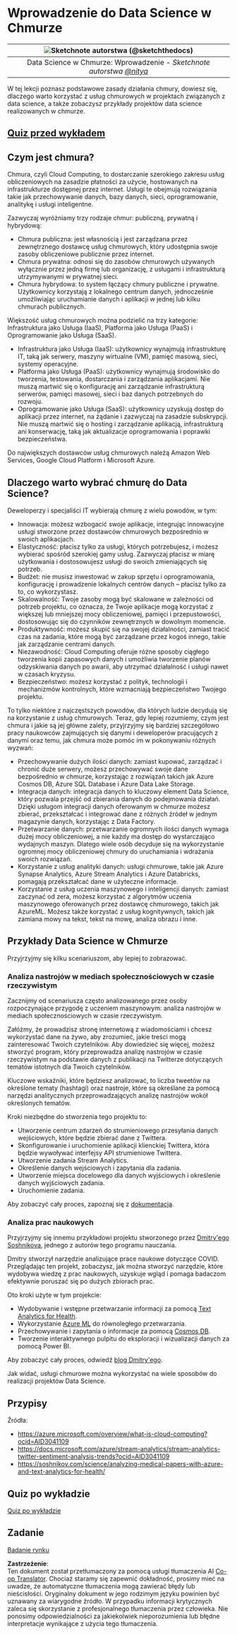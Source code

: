 <!--
CO_OP_TRANSLATOR_METADATA:
{
  "original_hash": "408c55cab2880daa4e78616308bd5db7",
  "translation_date": "2025-08-24T00:29:57+00:00",
  "source_file": "5-Data-Science-In-Cloud/17-Introduction/README.md",
  "language_code": "pl"
}
-->
# Wprowadzenie do Data Science w Chmurze

|![ Sketchnote autorstwa [(@sketchthedocs)](https://sketchthedocs.dev) ](../../sketchnotes/17-DataScience-Cloud.png)|
|:---:|
| Data Science w Chmurze: Wprowadzenie - _Sketchnote autorstwa [@nitya](https://twitter.com/nitya)_ |

W tej lekcji poznasz podstawowe zasady działania chmury, dowiesz się, dlaczego warto korzystać z usług chmurowych w projektach związanych z data science, a także zobaczysz przykłady projektów data science realizowanych w chmurze.

## [Quiz przed wykładem](https://purple-hill-04aebfb03.1.azurestaticapps.net/quiz/32)

## Czym jest chmura?

Chmura, czyli Cloud Computing, to dostarczanie szerokiego zakresu usług obliczeniowych na zasadzie płatności za użycie, hostowanych na infrastrukturze dostępnej przez internet. Usługi te obejmują rozwiązania takie jak przechowywanie danych, bazy danych, sieci, oprogramowanie, analitykę i usługi inteligentne.

Zazwyczaj wyróżniamy trzy rodzaje chmur: publiczną, prywatną i hybrydową:

* Chmura publiczna: jest własnością i jest zarządzana przez zewnętrznego dostawcę usług chmurowych, który udostępnia swoje zasoby obliczeniowe publicznie przez internet.
* Chmura prywatna: odnosi się do zasobów chmurowych używanych wyłącznie przez jedną firmę lub organizację, z usługami i infrastrukturą utrzymywanymi w prywatnej sieci.
* Chmura hybrydowa: to system łączący chmury publiczne i prywatne. Użytkownicy korzystają z lokalnego centrum danych, jednocześnie umożliwiając uruchamianie danych i aplikacji w jednej lub kilku chmurach publicznych.

Większość usług chmurowych można podzielić na trzy kategorie: Infrastruktura jako Usługa (IaaS), Platforma jako Usługa (PaaS) i Oprogramowanie jako Usługa (SaaS).

* Infrastruktura jako Usługa (IaaS): użytkownicy wynajmują infrastrukturę IT, taką jak serwery, maszyny wirtualne (VM), pamięć masową, sieci, systemy operacyjne.
* Platforma jako Usługa (PaaS): użytkownicy wynajmują środowisko do tworzenia, testowania, dostarczania i zarządzania aplikacjami. Nie muszą martwić się o konfigurację ani zarządzanie infrastrukturą serwerów, pamięci masowej, sieci i baz danych potrzebnych do rozwoju.
* Oprogramowanie jako Usługa (SaaS): użytkownicy uzyskują dostęp do aplikacji przez internet, na żądanie i zazwyczaj na zasadzie subskrypcji. Nie muszą martwić się o hosting i zarządzanie aplikacją, infrastrukturą ani konserwację, taką jak aktualizacje oprogramowania i poprawki bezpieczeństwa.

Do największych dostawców usług chmurowych należą Amazon Web Services, Google Cloud Platform i Microsoft Azure.

## Dlaczego warto wybrać chmurę do Data Science?

Deweloperzy i specjaliści IT wybierają chmurę z wielu powodów, w tym:

* Innowacja: możesz wzbogacić swoje aplikacje, integrując innowacyjne usługi stworzone przez dostawców chmurowych bezpośrednio w swoich aplikacjach.
* Elastyczność: płacisz tylko za usługi, których potrzebujesz, i możesz wybierać spośród szerokiej gamy usług. Zazwyczaj płacisz w miarę użytkowania i dostosowujesz usługi do swoich zmieniających się potrzeb.
* Budżet: nie musisz inwestować w zakup sprzętu i oprogramowania, konfigurację i prowadzenie lokalnych centrów danych – płacisz tylko za to, co wykorzystasz.
* Skalowalność: Twoje zasoby mogą być skalowane w zależności od potrzeb projektu, co oznacza, że Twoje aplikacje mogą korzystać z większej lub mniejszej mocy obliczeniowej, pamięci i przepustowości, dostosowując się do czynników zewnętrznych w dowolnym momencie.
* Produktywność: możesz skupić się na swojej działalności, zamiast tracić czas na zadania, które mogą być zarządzane przez kogoś innego, takie jak zarządzanie centrami danych.
* Niezawodność: Cloud Computing oferuje różne sposoby ciągłego tworzenia kopii zapasowych danych i umożliwia tworzenie planów odzyskiwania danych po awarii, aby utrzymać działalność i usługi nawet w czasach kryzysu.
* Bezpieczeństwo: możesz korzystać z polityk, technologii i mechanizmów kontrolnych, które wzmacniają bezpieczeństwo Twojego projektu.

To tylko niektóre z najczęstszych powodów, dla których ludzie decydują się na korzystanie z usług chmurowych. Teraz, gdy lepiej rozumiemy, czym jest chmura i jakie są jej główne zalety, przyjrzyjmy się bardziej szczegółowo pracy naukowców zajmujących się danymi i deweloperów pracujących z danymi oraz temu, jak chmura może pomóc im w pokonywaniu różnych wyzwań:

* Przechowywanie dużych ilości danych: zamiast kupować, zarządzać i chronić duże serwery, możesz przechowywać swoje dane bezpośrednio w chmurze, korzystając z rozwiązań takich jak Azure Cosmos DB, Azure SQL Database i Azure Data Lake Storage.
* Integracja danych: integracja danych to kluczowy element Data Science, który pozwala przejść od zbierania danych do podejmowania działań. Dzięki usługom integracji danych oferowanym w chmurze możesz zbierać, przekształcać i integrować dane z różnych źródeł w jednym magazynie danych, korzystając z Data Factory.
* Przetwarzanie danych: przetwarzanie ogromnych ilości danych wymaga dużej mocy obliczeniowej, a nie każdy ma dostęp do wystarczająco wydajnych maszyn. Dlatego wiele osób decyduje się na wykorzystanie ogromnej mocy obliczeniowej chmury do uruchamiania i wdrażania swoich rozwiązań.
* Korzystanie z usług analityki danych: usługi chmurowe, takie jak Azure Synapse Analytics, Azure Stream Analytics i Azure Databricks, pomagają przekształcać dane w użyteczne informacje.
* Korzystanie z usług uczenia maszynowego i inteligencji danych: zamiast zaczynać od zera, możesz korzystać z algorytmów uczenia maszynowego oferowanych przez dostawcę chmurowego, takich jak AzureML. Możesz także korzystać z usług kognitywnych, takich jak zamiana mowy na tekst, tekst na mowę, analiza obrazu i inne.

## Przykłady Data Science w Chmurze

Przyjrzyjmy się kilku scenariuszom, aby lepiej to zobrazować.

### Analiza nastrojów w mediach społecznościowych w czasie rzeczywistym

Zacznijmy od scenariusza często analizowanego przez osoby rozpoczynające przygodę z uczeniem maszynowym: analiza nastrojów w mediach społecznościowych w czasie rzeczywistym.

Załóżmy, że prowadzisz stronę internetową z wiadomościami i chcesz wykorzystać dane na żywo, aby zrozumieć, jakie treści mogą zainteresować Twoich czytelników. Aby dowiedzieć się więcej, możesz stworzyć program, który przeprowadza analizę nastrojów w czasie rzeczywistym na podstawie danych z publikacji na Twitterze dotyczących tematów istotnych dla Twoich czytelników.

Kluczowe wskaźniki, które będziesz analizować, to liczba tweetów na określone tematy (hashtagi) oraz nastroje, które są określane za pomocą narzędzi analitycznych przeprowadzających analizę nastrojów wokół określonych tematów.

Kroki niezbędne do stworzenia tego projektu to:

* Utworzenie centrum zdarzeń do strumieniowego przesyłania danych wejściowych, które będzie zbierać dane z Twittera.
* Skonfigurowanie i uruchomienie aplikacji klienckiej Twittera, która będzie wywoływać interfejsy API strumieniowe Twittera.
* Utworzenie zadania Stream Analytics.
* Określenie danych wejściowych i zapytania dla zadania.
* Utworzenie miejsca docelowego dla danych wyjściowych i określenie danych wyjściowych zadania.
* Uruchomienie zadania.

Aby zobaczyć cały proces, zapoznaj się z [dokumentacją](https://docs.microsoft.com/azure/stream-analytics/stream-analytics-twitter-sentiment-analysis-trends?WT.mc_id=academic-77958-bethanycheum&ocid=AID30411099).

### Analiza prac naukowych

Przyjrzyjmy się innemu przykładowi projektu stworzonego przez [Dmitry'ego Soshnikova](http://soshnikov.com), jednego z autorów tego programu nauczania.

Dmitry stworzył narzędzie analizujące prace naukowe dotyczące COVID. Przeglądając ten projekt, zobaczysz, jak można stworzyć narzędzie, które wydobywa wiedzę z prac naukowych, uzyskuje wgląd i pomaga badaczom efektywnie poruszać się po dużych zbiorach prac.

Oto kroki użyte w tym projekcie:

* Wydobywanie i wstępne przetwarzanie informacji za pomocą [Text Analytics for Health](https://docs.microsoft.com/azure/cognitive-services/text-analytics/how-tos/text-analytics-for-health?WT.mc_id=academic-77958-bethanycheum&ocid=AID3041109).
* Wykorzystanie [Azure ML](https://azure.microsoft.com/services/machine-learning?WT.mc_id=academic-77958-bethanycheum&ocid=AID3041109) do równoległego przetwarzania.
* Przechowywanie i zapytania o informacje za pomocą [Cosmos DB](https://azure.microsoft.com/services/cosmos-db?WT.mc_id=academic-77958-bethanycheum&ocid=AID3041109).
* Tworzenie interaktywnego pulpitu do eksploracji i wizualizacji danych za pomocą Power BI.

Aby zobaczyć cały proces, odwiedź [blog Dmitry'ego](https://soshnikov.com/science/analyzing-medical-papers-with-azure-and-text-analytics-for-health/).

Jak widać, usługi chmurowe można wykorzystać na wiele sposobów do realizacji projektów Data Science.

## Przypisy

Źródła:
* https://azure.microsoft.com/overview/what-is-cloud-computing?ocid=AID3041109  
* https://docs.microsoft.com/azure/stream-analytics/stream-analytics-twitter-sentiment-analysis-trends?ocid=AID3041109  
* https://soshnikov.com/science/analyzing-medical-papers-with-azure-and-text-analytics-for-health/  

## Quiz po wykładzie

[Quiz po wykładzie](https://purple-hill-04aebfb03.1.azurestaticapps.net/quiz/33)

## Zadanie

[Badanie rynku](assignment.md)

**Zastrzeżenie**:  
Ten dokument został przetłumaczony za pomocą usługi tłumaczenia AI [Co-op Translator](https://github.com/Azure/co-op-translator). Chociaż staramy się zapewnić dokładność, prosimy mieć na uwadze, że automatyczne tłumaczenia mogą zawierać błędy lub nieścisłości. Oryginalny dokument w jego rodzimym języku powinien być uznawany za wiarygodne źródło. W przypadku informacji krytycznych zaleca się skorzystanie z profesjonalnego tłumaczenia przez człowieka. Nie ponosimy odpowiedzialności za jakiekolwiek nieporozumienia lub błędne interpretacje wynikające z użycia tego tłumaczenia.